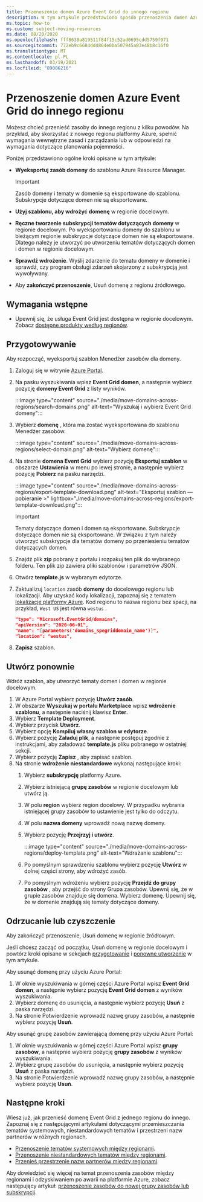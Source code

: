 ```yaml
---
title: Przenoszenie domen Azure Event Grid do innego regionu
description: W tym artykule przedstawiono sposób przenoszenia domen Azure Event Grid z jednego regionu do innego.
ms.topic: how-to
ms.custom: subject-moving-resources
ms.date: 08/20/2020
ms.openlocfilehash: fff8638a819511f84f15c52ad0695cdd5759f971
ms.sourcegitcommit: 772eb9c6684dd4864e0ba507945a83e48b8c16f0
ms.translationtype: MT
ms.contentlocale: pl-PL
ms.lasthandoff: 03/19/2021
ms.locfileid: "89086216"
---
```

# <a name="move-azure-event-grid-domains-to-another-region"></a>Przenoszenie domen Azure Event Grid do innego regionu
Możesz chcieć przenieść zasoby do innego regionu z kilku powodów. Na przykład, aby skorzystać z nowego regionu platformy Azure, spełnić wymagania wewnętrzne zasad i zarządzania lub w odpowiedzi na wymagania dotyczące planowania pojemności. 

Poniżej przedstawiono ogólne kroki opisane w tym artykule: 

- **Wyeksportuj zasób domeny** do szablonu Azure Resource Manager. 

    > [!IMPORTANT]
    > Zasób domeny i tematy w domenie są eksportowane do szablonu. Subskrypcje dotyczące domen nie są eksportowane. 
- **Użyj szablonu, aby wdrożyć domenę** w regionie docelowym. 
- **Ręczne tworzenie subskrypcji tematów dotyczących domeny** w regionie docelowym. Po wyeksportowaniu domeny do szablonu w bieżącym regionie subskrypcje dotyczące domen nie są eksportowane. Dlatego należy je utworzyć po utworzeniu tematów dotyczących domen i domen w regionie docelowym. 
- **Sprawdź wdrożenie**. Wyślij zdarzenie do tematu domeny w domenie i sprawdź, czy program obsługi zdarzeń skojarzony z subskrypcją jest wywoływany. 
- Aby **zakończyć przenoszenie**, Usuń domenę z regionu źródłowego. 

## <a name="prerequisites"></a>Wymagania wstępne
- Upewnij się, że usługa Event Grid jest dostępna w regionie docelowym. Zobacz [dostępne produkty według regionów](https://azure.microsoft.com/global-infrastructure/services/?products=event-grid&regions=all).

## <a name="prepare"></a>Przygotowywanie
Aby rozpocząć, wyeksportuj szablon Menedżer zasobów dla domeny. 

1. Zaloguj się w witrynie [Azure Portal](https://portal.azure.com).
2. Na pasku wyszukiwania wpisz **Event Grid domen**, a następnie wybierz pozycję **domeny Event Grid** z listy wyników. 

    :::image type="content" source="./media/move-domains-across-regions/search-domains.png" alt-text="Wyszukaj i wybierz Event Grid domeny":::
3. Wybierz **domenę** , która ma zostać wyeksportowana do szablonu Menedżer zasobów. 

    :::image type="content" source="./media/move-domains-across-regions/select-domain.png" alt-text="Wybierz domenę":::   
4. Na stronie **domena Event Grid** wybierz pozycję **Eksportuj szablon** w obszarze **Ustawienia** w menu po lewej stronie, a następnie wybierz pozycję **Pobierz** na pasku narzędzi. 

    :::image type="content" source="./media/move-domains-across-regions/export-template-download.png" alt-text="Eksportuj szablon — pobieranie >" lightbox="./media/move-domains-across-regions/export-template-download.png":::   

    > [!IMPORTANT]
    > Tematy dotyczące domen i domen są eksportowane. Subskrypcje dotyczące domen nie są eksportowane. W związku z tym należy utworzyć subskrypcje dla tematów domeny po przeniesieniu tematów dotyczących domen. 
5. Znajdź plik **zip** pobrany z portalu i rozpakuj ten plik do wybranego folderu. Ten plik zip zawiera pliki szablonów i parametrów JSON. 
1. Otwórz **template.js** w wybranym edytorze. 
8. Zaktualizuj `location` zasób **domeny** do docelowego regionu lub lokalizacji. Aby uzyskać kody lokalizacji, zapoznaj się z tematem [lokalizacje platformy Azure](https://azure.microsoft.com/global-infrastructure/locations/). Kod regionu to nazwa regionu bez spacji, na przykład, `West US` jest równa `westus` .

    ```json
    "type": "Microsoft.EventGrid/domains",
    "apiVersion": "2020-06-01",
    "name": "[parameters('domains_spegriddomain_name')]",
    "location": "westus",
    ```
1. **Zapisz** szablon. 

## <a name="recreate"></a>Utwórz ponownie 
Wdróż szablon, aby utworzyć tematy domen i domen w regionie docelowym. 

1. W Azure Portal wybierz pozycję **Utwórz zasób**.
2. W obszarze **Wyszukaj w portalu Marketplace** wpisz **wdrożenie szablonu**, a następnie naciśnij klawisz **Enter**.
3. Wybierz **Template Deployment**.
4. Wybierz przycisk **Utwórz**.
5. Wybierz opcję **Kompiluj własny szablon w edytorze**.
6. Wybierz pozycję **Załaduj plik**, a następnie postępuj zgodnie z instrukcjami, aby załadować **template.js** pliku pobranego w ostatniej sekcji.
7. Wybierz pozycję **Zapisz** , aby zapisać szablon. 
8. Na stronie **wdrożenie niestandardowe** wykonaj następujące kroki:
    1. Wybierz **subskrypcję** platformy Azure. 
    1. Wybierz istniejącą **grupę zasobów** w regionie docelowym lub utwórz ją. 
    1. W polu **region** wybierz region docelowy. W przypadku wybrania istniejącej grupy zasobów to ustawienie jest tylko do odczytu. 
    1. W polu **nazwa domeny** wprowadź nową nazwę domeny. 
    1. Wybierz pozycję **Przejrzyj i utwórz**. 
    
        :::image type="content" source="./media/move-domains-across-regions/deploy-template.png" alt-text="Wdrażanie szablonu":::        
    1. Po pomyślnym sprawdzeniu szablonu wybierz pozycję **Utwórz** w dolnej części strony, aby wdrożyć zasób. 
    1. Po pomyślnym wdrożeniu wybierz pozycję **Przejdź do grupy zasobów** , aby przejść do strony Grupa zasobów. Upewnij się, że w grupie zasobów znajduje się domena. Wybierz domenę. Upewnij się, że w domenie znajdują się tematy dotyczące domeny. 

## <a name="discard-or-clean-up"></a>Odrzucanie lub czyszczenie
Aby zakończyć przenoszenie, Usuń domenę w regionie źródłowym.  

Jeśli chcesz zacząć od początku, Usuń domenę w regionie docelowym i powtórz kroki opisane w sekcjach [przygotowanie](#prepare) i [ponowne utworzenie](#recreate) w tym artykule.

Aby usunąć domenę przy użyciu Azure Portal:

1. W oknie wyszukiwania w górnej części Azure Portal wpisz **Event Grid domen**, a następnie wybierz pozycję **Event Grid domen** z wyników wyszukiwania. 
2. Wybierz domenę do usunięcia, a następnie wybierz pozycję **Usuń** z paska narzędzi. 
3. Na stronie Potwierdzenie wprowadź nazwę grupy zasobów, a następnie wybierz pozycję **Usuń**.  

Aby usunąć grupę zasobów zawierającą domenę przy użyciu Azure Portal:

1. W oknie wyszukiwania w górnej części Azure Portal wpisz **grupy zasobów**, a następnie wybierz pozycję **grupy zasobów** z wyników wyszukiwania. 
2. Wybierz grupę zasobów do usunięcia, a następnie wybierz pozycję **Usuń** z paska narzędzi. 
3. Na stronie Potwierdzenie wprowadź nazwę grupy zasobów, a następnie wybierz pozycję **Usuń**.  

## <a name="next-steps"></a>Następne kroki
Wiesz już, jak przenieść domenę Event Grid z jednego regionu do innego. Zapoznaj się z następującymi artykułami dotyczącymi przemieszczania tematów systemowych, niestandardowych tematów i przestrzeni nazw partnerów w różnych regionach.

- [Przenoszenie tematów systemowych między regionami](move-system-topics-across-regions.md). 
- [Przenoszenie niestandardowych tematów między regionami](move-custom-topics-across-regions.md). 
- [Przenieś przestrzenie nazw partnerów między regionami](move-partner-namespaces-across-regions.md).

Aby dowiedzieć się więcej na temat przenoszenia zasobów między regionami i odzyskiwaniem po awarii na platformie Azure, zobacz następujący artykuł: [przenoszenie zasobów do nowej grupy zasobów lub subskrypcji](../azure-resource-manager/management/move-resource-group-and-subscription.md).